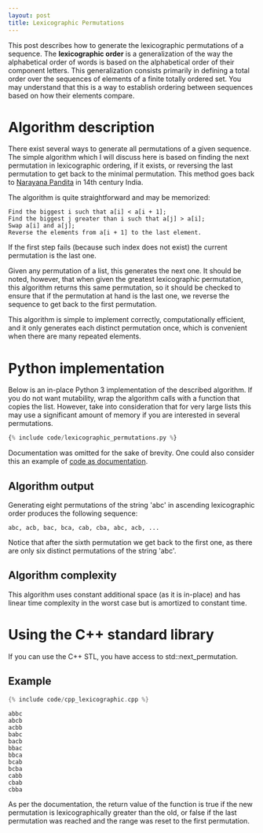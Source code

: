 ```yaml
---
layout: post
title: Lexicographic Permutations
---
```


This post describes how to generate the lexicographic permutations of a
sequence. The **lexicographic order** is a generalization of the way the
alphabetical order of words is based on the alphabetical order of their
component letters. This generalization consists primarily in defining a total
order over the sequences of elements of a finite totally ordered set. You may
understand that this is a way to establish ordering between sequences based on
how their elements compare.

# Algorithm description

There exist several ways to generate all permutations of a given sequence. The
simple algorithm which I will discuss here is based on finding the next
permutation in lexicographic ordering, if it exists, or reversing the last
permutation to get back to the minimal permutation. This method goes back to
[Narayana Pandita](https://en.wikipedia.org/wiki/Narayana_Pandit) in 14th
century India.

The algorithm is quite straightforward and may be memorized:

    Find the biggest i such that a[i] < a[i + 1];
    Find the biggest j greater than i such that a[j] > a[i];
    Swap a[i] and a[j];
    Reverse the elements from a[i + 1] to the last element.

If the first step fails (because such index does not exist) the current
permutation is the last one.

Given any permutation of a list, this generates the next one. It should be
noted, however, that when given the greatest lexicographic permutation, this
algorithm returns this same permutation, so it should be checked to ensure that
if the permutation at hand is the last one, we reverse the sequence to get back
to the first permutation.

This algorithm is simple to implement correctly, computationally efficient, and
it only generates each distinct permutation once, which is convenient when there
are many repeated elements.

# Python implementation

Below is an in-place Python 3 implementation of the described algorithm. If you
do not want mutability, wrap the algorithm calls with a function that copies the
list. However, take into consideration that for very large lists this may use a
significant amount of memory if you are interested in several permutations.

```python
{% include code/lexicographic_permutations.py %}
```

Documentation was omitted for the sake of brevity. One could also consider this
an example of [code as
documentation](http://martinfowler.com/bliki/CodeAsDocumentation.html).

## Algorithm output

Generating eight permutations of the string 'abc' in ascending lexicographic
order produces the following sequence:

```
abc, acb, bac, bca, cab, cba, abc, acb, ...
```

Notice that after the sixth permutation we get back to the first one, as there
are only six distinct permutations of the string 'abc'.

## Algorithm complexity

This algorithm uses constant additional space (as it is in-place) and has linear
time complexity in the worst case but is amortized to constant time.

# Using the C++ standard library

If you can use the C++ STL, you have access to std::next_permutation.

## Example

```cpp
{% include code/cpp_lexicographic.cpp %}
```

```
abbc
abcb
acbb
babc
bacb
bbac
bbca
bcab
bcba
cabb
cbab
cbba
```

As per the documentation, the return value of the function is true if the new
permutation is lexicographically greater than the old, or false if the last
permutation was reached and the range was reset to the first permutation.
